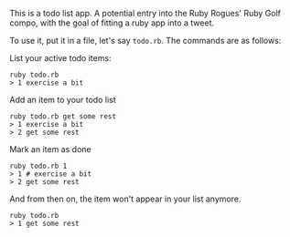 This is a todo list app. A potential entry into the Ruby Rogues' Ruby Golf compo, with the goal of fitting a ruby app into a tweet.

To use it, put it in a file, let's say `todo.rb`. The commands are as follows:

List your active todo items:
<pre><code>ruby todo.rb 
> 1 exercise a bit
</code></pre>

Add an item to your todo list
<pre><code>ruby todo.rb get some rest
> 1 exercise a bit
> 2 get some rest
</code></pre>

Mark an item as done
<pre><code>ruby todo.rb 1
> 1 # exercise a bit
> 2 get some rest
</code></pre>
And from then on, the item won't appear in your list anymore.
<pre><code>ruby todo.rb
> 1 get some rest
</code></pre>
